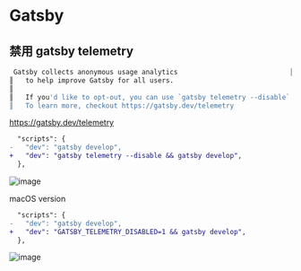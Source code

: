 # Gatsby



## 禁用 gatsby telemetry


```sh
 Gatsby collects anonymous usage analytics                            ║
║   to help improve Gatsby for all users.                                ║
║                                                                        ║
║   If you'd like to opt-out, you can use `gatsby telemetry --disable`   ║
║   To learn more, checkout https://gatsby.dev/telemetry
```

https://gatsby.dev/telemetry

```diff
  "scripts": {
-   "dev": "gatsby develop",
+   "dev": "gatsby telemetry --disable && gatsby develop",
  },

```


![image](https://user-images.githubusercontent.com/7291672/198360146-f0111c93-2e1a-4380-afeb-119b9044f6eb.png)

macOS version

```diff
  "scripts": {
-   "dev": "gatsby develop",
+   "dev": "GATSBY_TELEMETRY_DISABLED=1 && gatsby develop",
  },

```

![image](https://user-images.githubusercontent.com/7291672/198360252-0d8e0636-27e5-4aaa-9191-756006e0fab1.png)
